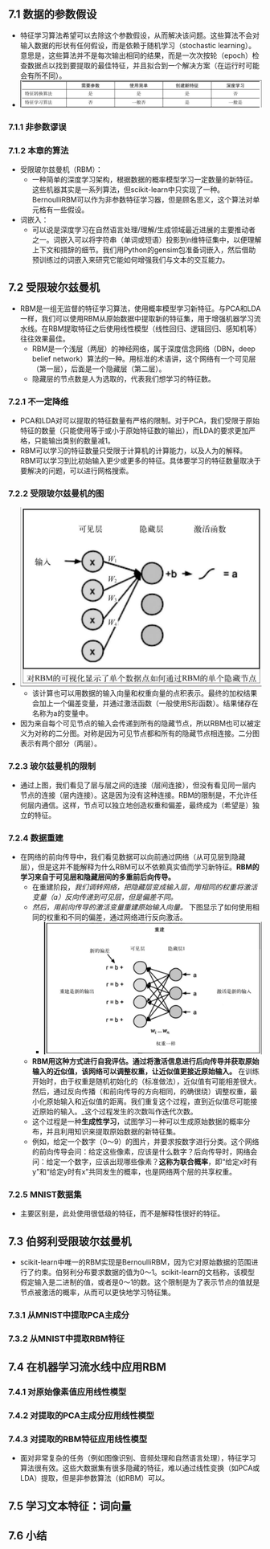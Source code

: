 ## 7.1 数据的参数假设
* 特征学习算法希望可以去除这个参数假设，从而解决该问题。这些算法不会对输入数据的形状有任何假设，而是依赖于随机学习（stochastic learning）。意思是，这些算法并不是每次输出相同的结果，而是一次次按轮（epoch）检查数据点以找到要提取的最佳特征，并且拟合到一个解决方案（在运行时可能会有所不同）。
* ![特征学习和特征转换的基本区别](.Chapter7-特征学习：以AI促AI_images/特征学习和特征转换的基本区别.png)
### 7.1.1 非参数谬误
### 7.1.2 本章的算法
* 受限玻尔兹曼机（RBM）：
  + 一种简单的深度学习架构，根据数据的概率模型学习一定数量的新特征。这些机器其实是一系列算法，但scikit-learn中只实现了一种。BernoulliRBM可以作为非参数特征学习器，但是顾名思义，这个算法对单元格有一些假设。
* 词嵌入：
  + 可以说是深度学习在自然语言处理/理解/生成领域最近进展的主要推动者之一。词嵌入可以将字符串（单词或短语）投影到n维特征集中，以便理解上下文和措辞的细节。我们用Python的gensim包准备词嵌入，然后借助预训练过的词嵌入来研究它能如何增强我们与文本的交互能力。
## 7.2 受限玻尔兹曼机
* RBM是一组无监督的特征学习算法，使用概率模型学习新特征。与PCA和LDA一样，我们可以使用RBM从原始数据中提取新的特征集，用于增强机器学习流水线。在RBM提取特征之后使用线性模型（线性回归、逻辑回归、感知机等）往往效果最佳。    
  - RBM是一个浅层（两层）的神经网络，属于深度信念网络（DBN，deep belief network）算法的一种。用标准的术语讲，这个网络有一个可见层（第一层），后面是一个隐藏层（第二层）。
  - 隐藏层的节点数是人为选取的，代表我们想学习的特征数。
### 7.2.1 不一定降维
* PCA和LDA对可以提取的特征数量有严格的限制。对于PCA，我们受限于原始特征的数量（只能使用等于或小于原始特征数的输出），而LDA的要求更加严格，只能输出类别的数量减1。
* RBM可以学习的特征数量只受限于计算机的计算能力，以及人为的解释。RBM可以学习到比初始输入更少或更多的特征。具体要学习的特征数量取决于要解决的问题，可以进行网格搜索。
### 7.2.2 受限玻尔兹曼机的图
* ![RBM如何学习特征](.Chapter7-特征学习：以AI促AI_images/RBM如何学习特征.png)
  - 该计算也可以用数据的输入向量和权重向量的点积表示。最终的加权结果会加上一个偏差变量，并通过激活函数（一般使用S形函数）。结果储存在名称为a的变量中。
* 因为来自每个可见节点的输入会传递到所有的隐藏节点，所以RBM也可以被定义为对称的二分图。对称是因为可见节点都和所有的隐藏节点相连接。二分图表示有两个部分（两层）。
### 7.2.3 玻尔兹曼机的限制
* 通过上图，我们看见了层与层之间的连接（层间连接），但没有看见同一层内节点的连接（层内连接）。这是因为没有这种连接。RBM的限制是，不允许任何层内通信。这样，节点可以独立地创造权重和偏差，最终成为（希望是）独立的特征。
### 7.2.4 数据重建
* 在网络的前向传导中，我们看见数据可以向前通过网络（从可见层到隐藏层），但是这并不能解释为什么RBM可以不依赖真实值而学习新特征。**RBM的学习来自于可见层和隐藏层间的多重前后向传导。**
  + 在重建阶段，*我们调转网络，把隐藏层变成输入层，用相同的权重将激活变量（a）反向传递到可见层，但是偏差不同。*
  + *然后，用前向传导的激活变量重建原始输入向量。* 下图显示了如何使用相同的权重和不同的偏差，通过网络进行反向激活。
    - ![RBM反向传播](.Chapter7-特征学习：以AI促AI_images/RBM反向传播.png)
  + **RBM用这种方式进行自我评估。通过将激活信息进行后向传导并获取原始输入的近似值，该网络可以调整权重，让近似值更接近原始输入。** 在训练开始时，由于权重是随机初始化的（标准做法），近似值有可能相差很大。然后，通过反向传播（和前向传导的方向相同，的确很绕）调整权重，最小化原始输入和近似值的距离。我们重复这个过程，直到近似值尽可能接近原始的输入。_这个过程发生的次数叫作迭代次数。
  + 这个过程是一种**生成性学习**，试图学习一种可以生成原始数据的概率分布，并且利用知识来提取原始数据的新特征集。
  + 例如，给定一个数字（0～9）的图片，并要求按数字进行分类。这个网络的前向传导会问：给定这些像素，应该是什么数字？后向传导时，网络会问：给定一个数字，应该出现哪些像素？**这称为联合概率**，即“给定x时有y”和“给定y时有x”共同发生的概率，也是网络两个层的共享权重。
### 7.2.5 MNIST数据集
* 主要区别是，此处使用很低级的特征，而不是解释性很好的特征。
## 7.3 伯努利受限玻尔兹曼机
* scikit-learn中唯一的RBM实现是BernoulliRBM，因为它对原始数据的范围进行了约束。伯努利分布要求数据的值为0～1。scikit-learn的文档称，该模型假定输入是二进制的值，或者是0～1的数。这个限制是为了表示节点的值就是节点被激活的概率，从而可以更快地学习特征集。
### 7.3.1 从MNIST中提取PCA主成分
### 7.3.2 从MNIST中提取RBM特征
## 7.4 在机器学习流水线中应用RBM
### 7.4.1 对原始像素值应用线性模型
### 7.4.2 对提取的PCA主成分应用线性模型
### 7.4.3 对提取的RBM特征应用线性模型
* 面对非常复杂的任务（例如图像识别、音频处理和自然语言处理），特征学习算法很有效。这些大数据集有很多隐藏的特征，难以通过线性变换（如PCA或LDA）提取，但是非参数算法（如RBM）可以。
## 7.5 学习文本特征：词向量
## 7.6 小结

